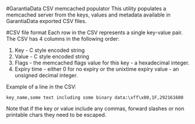 #GarantiaData CSV memcached populator
This utility populates a memcached server from the keys, values and metadata available in GarantiaData exported CSV files.

#CSV file format
Each row in the CSV represents a single key-value pair. The CSV has 4 columns in the following order:

1. Key - C style encoded string
2. Value - C style encoded string
3. Flags - the memcached flags value for this key - a hexadecimal integer.
4. Expiry time - either 0 for no expiry or the unixtime expiry value - an unsigned decimal integer.

Example of a line in the CSV:
```
key_name,some text including some binary data:\xff\x00,1F,292161600
```
Note that if the key or value include any commas, forward slashes or non printable chars they need to be escaped.
